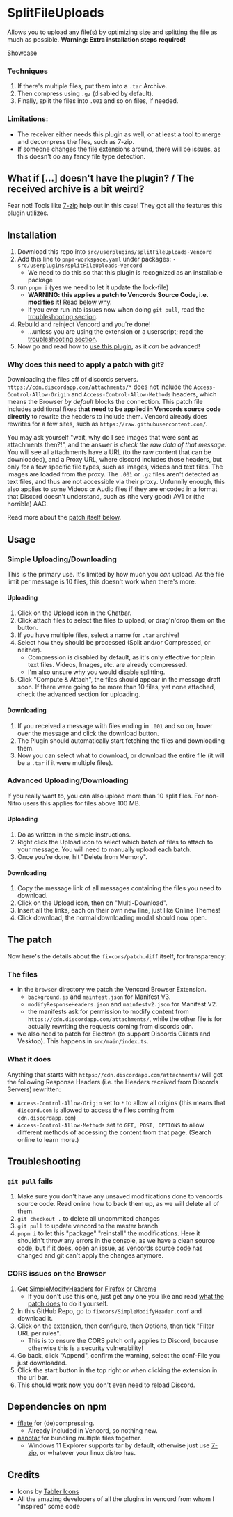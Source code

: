 # SplitFileUploads
Allows you to upload any file(s) by optimizing size and splitting the file as much as possible.
**Warning: Extra installation steps required!**

<!-- I know there's now preview. It's AV1 encoded, not h264. -->
[Showcase](https://files.catbox.moe/eoxpq2.mp4)

### Techniques
1. If there's multiple files, put them into a `.tar` Archive.
2. Then compress using `.gz` (disabled by default).
3. Finally, split the files into `.001` and so on files, if needed.

### Limitations:
- The receiver either needs this plugin as well, or at least a tool to merge and decompress the files, such as 7-zip.
- If someone changes the file extensions around, there will be issues, as this doesn't do any fancy file type detection.

## What if [...] doesn't have the plugin? / The received archive is a bit weird?
Fear not! Tools like [7-zip](https://www.7-zip.org/) help out in this case! They got all the features this plugin utilizes.

## Installation
1. Download this repo into `src/userplugins/splitFileUploads-Vencord`
2. Add this line to `pnpm-workspace.yaml` under packages: `- src/userplugins/splitFileUploads-Vencord`
   - We need to do this so that this plugin is recognized as an installable package
3. run `pnpm i` (yes we need to let it update the lock-file)
   - **WARNING: this applies a patch to Vencords Source Code, i.e. modifies it!** Read [below](#why-does-this-need-to-apply-a-patch-with-git) why.
   - If you ever run into issues now when doing `git pull`, read the [troubleshooting section](#git-pull-fails).
4. Rebuild and reinject Vencord and you're done!
   - ...unless you are using the extension or a userscript; read the [troubleshooting section](#cors-issues-on-the-browser).
5. Now go and read how to [use this plugin](#Usage), as it _can_ be advanced!

### Why does this need to apply a patch with git?
Downloading the files off of discords servers. `https://cdn.discordapp.com/attachments/*` does not include the `Access-Control-Allow-Origin` and `Access-Control-Allow-Methods` headers, which means the Browser _by default_ blocks the connection. This patch file includes additional fixes **that need to be applied in Vencords source code directly** to rewrite the headers to include them. Vencord already does rewrites for a few sites, such as `https://raw.githubusercontent.com/`.

You may ask yourself "wait, why do I see images that were sent as attachments then?!", and the answer is _check the raw data of that message_. You will see all attachments have a URL (to the raw content that can be downloaded), and a Proxy URL, where discord includes those headers, but only for a few specific file types, such as images, videos and text files. The images are loaded from the proxy. The `.001` or `.gz` files aren't detected as text files, and thus are not accessible via their proxy. Unfunnily enough, this also applies to some Videos or Audio files if they are encoded in a format that Discord doesn't understand, such as (the very good) AV1 or (the horrible) AAC.

Read more about the [patch itself below](#the-patch).

## Usage
### Simple Uploading/Downloading
This is the primary use. It's limited by how much you _can_ upload. As the file limit per message is 10 files, this doesn't work when there's more.

#### Uploading
1. Click on the Upload icon in the Chatbar.
2. Click attach files to select the files to upload, or drag'n'drop them on the button.
3. If you have multiple files, select a name for `.tar` archive!
4. Select how they should be processed (Split and/or Compressed, or neither).
   - Compression is disabled by default, as it's only effective for plain text files. Videos, Images, etc. are already compressed.
   - I'm also unsure why you would disable splitting.
5. Click "Compute & Attach", the files should appear in the message draft soon. If there were going to be more than 10 files, yet none attached, check the advanced section for uploading.

#### Downloading
1. If you received a message with files ending in `.001` and so on, hover over the message and click the download button.
2. The Plugin should automatically start fetching the files and downloading them.
3. Now you can select what to download, or download the entire file (it will be a `.tar` if it were multiple files).

### Advanced Uploading/Downloading
If you really want to, you can also upload more than 10 split files. For non-Nitro users this applies for files above 100 MB.

#### Uploading
1. Do as written in the simple instructions.
2. Right click the Upload icon to select which batch of files to attach to your message. You will need to manually upload each batch.
3. Once you're done, hit "Delete from Memory".

#### Downloading
1. Copy the message link of all messages containing the files you need to download.
2. Click on the Upload icon, then on "Multi-Download".
3. Insert all the links, each on their own new line, just like Online Themes!
4. Click download, the normal downloading modal should now open.

## The patch
Now here's the details about the `fixcors/patch.diff` itself, for transparency:

### The files
  - in the `browser` directory we patch the Vencord Browser Extension.
    - `background.js` and `mainfest.json` for Manifest V3.
    - `modifyResponseHeaders.json` and `mainfestv2.json` for Manifest V2.
    - the manifests ask for permission to modify content from `https://cdn.discordapp.com/attachments/`, while the other file is for actually rewriting the requests coming from discords cdn.
  - we also need to patch for Electron (to support Discords Clients and Vesktop). This happens in `src/main/index.ts`.

### What it does
Anything that starts with `https://cdn.discordapp.com/attachments/` will get the following Response Headers (i.e. the Headers received from Discords Servers) rewritten:
- `Access-Control-Allow-Origin` set to `*` to allow all origins (this means that `discord.com` is allowed to access the files coming from `cdn.discordapp.com`)
- `Access-Control-Allow-Methods` set to `GET, POST, OPTIONS` to allow different methods of accessing the content from that page. (Search online to learn more.)

## Troubleshooting
### `git pull` fails
1. Make sure you don't have any unsaved modifications done to vencords source code. Read online how to back them up, as we will delete all of them.
2. `git checkout .` to delete all uncommited changes
3. `git pull` to update vencord to the master branch
4. `pnpm i` to let this "package" "reinstall" the modifications. Here it shouldn't throw any errors in the console, as we have a clean source code, but if it does, open an issue, as vencords source code has changed and git can't apply the changes anymore.

### CORS issues on the Browser
1. Get [SimpleModifyHeaders](https://github.com/didierfred/SimpleModifyHeaders) for [Firefox](https://addons.mozilla.org/firefox/addon/simple-modify-header/) or [Chrome](https://chrome.google.com/webstore/detail/simple-modify-headers/gjgiipmpldkpbdfjkgofildhapegmmic)
   - If you don't use this one, just get any one you like and read [what the patch does](#what-it-does) to do it yourself.
2. In this GitHub Repo, go to `fixcors/SimpleModifyHeader.conf` and download it.
3. Click on the extension, then configure, then Options, then tick "Filter URL per rules".
   - This is to ensure the CORS patch only applies to Discord, because otherwise this is a security vulnerability!
4. Go back, click "Append", confirm the warning, select the conf-File you just downloaded.
5. Click the start button in the top right or when clicking the extension in the url bar.
6. This should work now, you don't even need to reload Discord.


## Dependencies on npm
- [fflate](https://www.npmjs.com/package/fflate) for (de)compressing.
  - Already included in Vencord, so nothing new.
- [nanotar](https://www.npmjs.com/package/nanotar) for bundling multiple files together.
  - Windows 11 Explorer supports tar by default, otherwise just use [7-zip](https://www.7-zip.org/), or whatever your linux distro has.

## Credits
- Icons by [Tabler Icons](https://tabler.io/icons)
- All the amazing developers of all the plugins in vencord from whom I "inspired" some code
